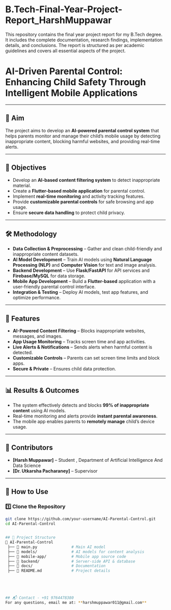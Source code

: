 # B.Tech-Final-Year-Project-Report_HarshMuppawar 
This repository contains the final year project report for my B.Tech degree. It includes the complete documentation, research findings, implementation details, and conclusions. The report is structured as per academic guidelines and covers all essential aspects of the project.

# AI-Driven Parental Control: Enhancing Child Safety Through Intelligent Mobile Applications  



---

## 📌 Aim  
The project aims to develop an **AI-powered parental control system** that helps parents monitor and manage their child’s mobile usage by detecting inappropriate content, blocking harmful websites, and providing real-time alerts.  

---

## 🎯 Objectives  
- Develop an **AI-based content filtering system** to detect inappropriate material.  
- Create a **Flutter-based mobile application** for parental control.  
- Implement **real-time monitoring** and activity tracking features.  
- Provide **customizable parental controls** for safe browsing and app usage.  
- Ensure **secure data handling** to protect child privacy.  

---

## 🛠️ Methodology  
- **Data Collection & Preprocessing** – Gather and clean child-friendly and inappropriate content datasets.  
- **AI Model Development** – Train AI models using **Natural Language Processing (NLP)** and **Computer Vision** for text and image analysis.  
- **Backend Development** – Use **Flask/FastAPI** for API services and **Firebase/MySQL** for data storage.  
- **Mobile App Development** – Build a **Flutter-based** application with a user-friendly parental control interface.  
- **Integration & Testing** – Deploy AI models, test app features, and optimize performance.  

---

## 🚀 Features  
- **AI-Powered Content Filtering** – Blocks inappropriate websites, messages, and images.  
- **App Usage Monitoring** – Tracks screen time and app activities.  
- **Live Alerts & Notifications** – Sends alerts when harmful content is detected.  
- **Customizable Controls** – Parents can set screen time limits and block apps.  
- **Secure & Private** – Ensures child data protection.  

---

## 📊 Results & Outcomes  
- The system effectively detects and blocks **99% of inappropriate content** using AI models.  
- Real-time monitoring and alerts provide **instant parental awareness**.  
- The mobile app enables parents to **remotely manage** child’s device usage.  

---

## 👥 Contributors  
- **[Harsh Muppawar]** – Student , Department of Artificial Intelligence And Data Science 
- **[Dr. Utkarsha Pacharaney]** – Supervisor 

---

## 📖 How to Use  

### 1️⃣ Clone the Repository  
```sh
git clone https://github.com/your-username/AI-Parental-Control.git
cd AI-Parental-Control


## 📂 Project Structure
📁 AI-Parental-Control  
 ├── 📄 main.py               # Main AI model  
 ├── 📁 models/               # AI models for content analysis  
 ├── 📁 mobile-app/           # Mobile app source code  
 ├── 📁 backend/              # Server-side API & database  
 ├── 📁 docs/                 # Documentation  
 ├── 📄 README.md             # Project details  





## 📬 Contact - +91 9764478380
For any questions, email me at: **harshmuppawar011@gmail.com**

